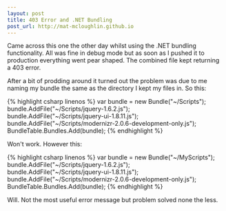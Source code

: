 ```yaml
---
layout: post
title: 403 Error and .NET Bundling
post_url: http://mat-mcloughlin.github.io
---
```


Came across this one the other day whilst using the .NET bundling functionality. All was fine in debug mode but as soon as I pushed it to production everything went pear shaped. The combined file kept returning a 403 error. 

After a bit of prodding around it turned out the problem was due to me naming my bundle the same as the directory I kept my files in. So this:

{% highlight csharp linenos %}
var bundle = new Bundle("~/Scripts");
bundle.AddFile("~/Scripts/jquery-1.6.2.js");
bundle.AddFile("~/Scripts/jquery-ui-1.8.11.js");
bundle.AddFile("~/Scripts/modernizr-2.0.6-development-only.js");
BundleTable.Bundles.Add(bundle); 
{% endhighlight %}

Won't work. However this:

{% highlight csharp linenos %}
var bundle = new Bundle("~/MyScripts");
bundle.AddFile("~/Scripts/jquery-1.6.2.js");
bundle.AddFile("~/Scripts/jquery-ui-1.8.11.js");
bundle.AddFile("~/Scripts/modernizr-2.0.6-development-only.js");
BundleTable.Bundles.Add(bundle);
{% endhighlight %}

Will. Not the most useful error message but problem solved none the less.
